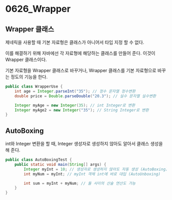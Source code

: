 # 0626_Wrapper

## Wrapper 클래스

제네릭을 사용할 때 기본 자료형은 클래스가 아니어서 타입 지정 할 수 없다.

이를 해결하기 위해 자바에선 각 자료형에 해당하는 클래스를 만들어 준다. 이것이 Wrapper 클래스이다.

기본 자료형을 Wrapper 클래스로 바꾸거나, Wrapper 클래스를 기본 자료형으로 바꾸는 정도의 기능을 한다.

``` java
public class WrapperUse {
    int age = Integer.parseInt("35"); // 정수 문자열 정수변환
    double price = Double.parseDouble("20.3"); // 실수 문자열 실수변환

    Integer myAge = new Integer(35); // int Integer로 변환
    Integer myAge2 = new Integer("35"); // String Integer로 변환
}
```

## AutoBoxing

int와 Integer 변환을 할 때, Integer 생성자로 생성하지 않아도 알아서 클래스 생성을 해 준다.

``` java
public class AutoBoxingTest {
    public static void main(String[] args) {
        Integer myInt = 10; // 생성자로 생성하지 않아도 자동 생성 (AutoBoxing)
        int myNum = myInt; // myInt 객체 int에 바로 대입 (AutoUnboxing)

        int sum = myInt + myNum; // 둘 사이의 산술 연산도 가능
    }
}
```